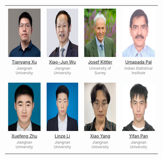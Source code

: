 <table style="width: 100%; table-layout: fixed; border-collapse: collapse;">
    <tr>
        <td style="text-align: center; padding: 10px; border: 0;">
            <a href="https://xu-tianyang.github.io/">
                <img src="./figs/Tianyang%20Xu.jpg" alt="People" style="width: 160px; height: 160px;">
            </a>
          <a href ="mailto:tianyang.xu@jiangnan.edu.cn">
            <p style="margin: 5px 0;">Tianyang Xu</p>
          </a>
            <p style="margin: 5px 0; font-size: 12px; color: gray; ">Jiangnan University</p>
        </td>
        <td style="text-align: center; padding: 10px; border: 0;">
            <a href="https://scholar.google.com/citations?user=5IST34sAAAAJ&hl=zh-CN&oi=ao">
                <img src="../figs/Xiao-jun%20Wu.jpg" alt="People" style="width: 160px; height: 160px;">
            </a>
           <a href ="mailto:wu_xiaojun@jiangnan.edu.cn">
            <p style="margin: 5px 0;">Xiao-Jun Wu</p>
           </a>
            <p style="margin: 5px 0; font-size: 12px; color: gray;">Jiangnan University</p>
        </td>
        <td style="text-align: center; padding: 10px; border: 0;">
            <a href="https://www.surrey.ac.uk/people/josef-kittler">
                <img src="../figs/Josef%20Kittler.jpg" alt="People" style="width: 160px; height: 160px;">
            </a>
          <a href ="mailto:j.kittler@surrey.ac.uk">
            <p style="margin: 5px 0;">Josef Kittler</p>
          </a>
            <p style="margin: 5px 0; font-size: 12px; color: gray;">University of Surrey</p>
        </td>
        <td style="text-align: center; padding: 10px; border: 0;">
            <a href="https://www.isical.ac.in/~umapada">
                <img src="../figs/Umapada%20Pal.jpg" alt="People" style="width: 160px; height: 160px;">
            </a>
          <a href ="mailto:umapada@isical.ac.in">
            <p style="margin: 5px 0;">Umapada Pal</p>
          </a>
            <p style="margin: 5px 0; font-size: 12px; color: gray;">Indian Statistical Institute</p>
        </td>
    </tr>
    <tr>
        <td style="text-align: center; padding: 10px; border: 0;">
            <a href="https://scholar.google.com/citations?user=tH4flbMAAAAJ">
                <img src="../figs/Xuefeng%20Zhu.jpg" alt="People" style="width: 160px; height: 160px;">
            </a>
          <a href ="mailto:xuefeng_zhu95@163.com">
            <p style="margin: 5px 0;">Xuefeng Zhu</p>
          </a>
            <p style="margin: 5px 0; font-size: 12px; color: gray; ">Jiangnan University</p>
        </td>
        <td style="text-align: center; padding: 10px; border: 0;">
            <a href="https://github.com/happylinze">
                <img src="../figs/Linze%20Li.jpg" alt="People" style="width: 160px; height: 160px;">
            </a>
           <a href ="mailto:linze.li@stu.jiangnan.edu.cn">
            <p style="margin: 5px 0;">Linze Li</p>
           </a>
            <p style="margin: 5px 0; font-size: 12px; color: gray;">Jiangnan University</p>
        </td>
        <td style="text-align: center; padding: 10px; border: 0;">
            <a href="https://prci-lab.github.io/mmvpr-workshop-icpr2024/">
                <img src="../figs/Xiao%20Yang.jpg" alt="People" style="width: 160px; height: 160px;">
            </a>
          <a href ="mailto:yangxiao2326@foxmail.com">
            <p style="margin: 5px 0;">Xiao Yang</p>
          </a>
            <p style="margin: 5px 0; font-size: 12px; color: gray;">Jiangnan University</p>
        </td>
        <td style="text-align: center; padding: 10px; border: 0;">
            <a href="https://prci-lab.github.io/mmvpr-workshop-icpr2024/">
                <img src="../figs/Yifan%20Pan.jpg" alt="People" style="width: 160px; height: 160px;">
            </a>
          <a href ="mailto:yifan.pan@stu.jiangnan.edu.cn">
            <p style="margin: 5px 0;">Yifan Pan</p>
          </a>
            <p style="margin: 5px 0; font-size: 12px; color: gray;">Jiangnan University</p>
        </td>
    </tr>
</table> 
